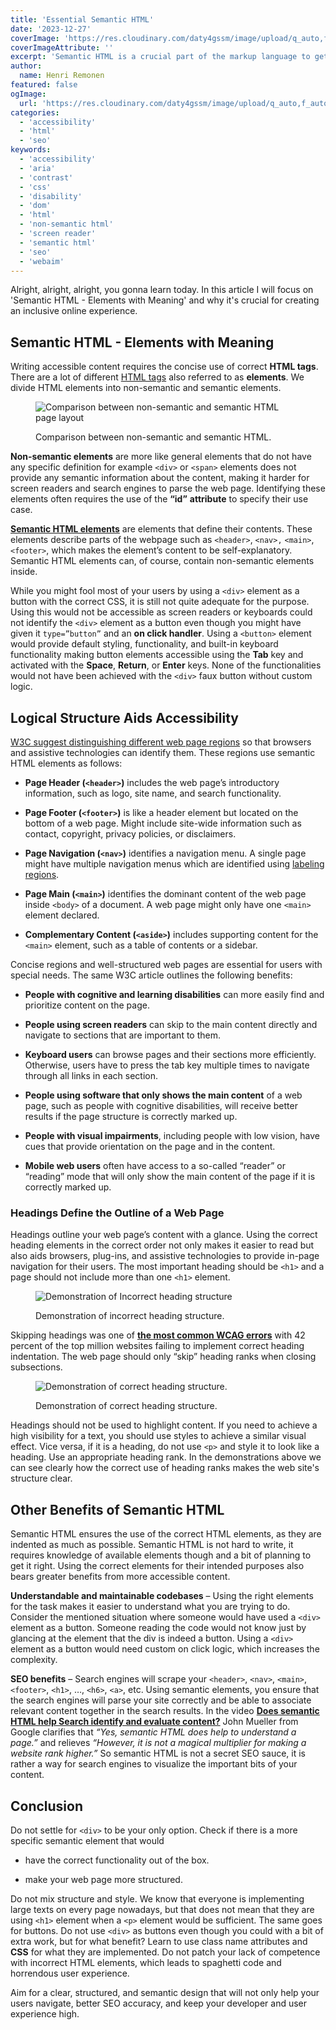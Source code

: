 ```yaml
---
title: 'Essential Semantic HTML'
date: '2023-12-27'
coverImage: 'https://res.cloudinary.com/daty4gssm/image/upload/q_auto,f_auto,w_1024/v1721993818/Feature_image_rkc3hy.webp'
coverImageAttribute: ''
excerpt: 'Semantic HTML is a crucial part of the markup language to get the most default functionality out of HTML. Writing semantic HTML not only makes it more readable, requires less custom logic but also comes with pre-defined accessibility features. There is not a single good reason not to write semantic HTML over non-semantic HTML.'
author:
  name: Henri Remonen
featured: false
ogImage:
  url: 'https://res.cloudinary.com/daty4gssm/image/upload/q_auto,f_auto,w_1024/v1721993818/Feature_image_rkc3hy.webp'
categories:
  - 'accessibility'
  - 'html'
  - 'seo'
keywords:
  - 'accessibility'
  - 'aria'
  - 'contrast'
  - 'css'
  - 'disability'
  - 'dom'
  - 'html'
  - 'non-semantic html'
  - 'screen reader'
  - 'semantic html'
  - 'seo'
  - 'webaim'
---
```


Alright, alright, alright, you gonna learn today. In this article I will focus on 'Semantic HTML - Elements with Meaning' and why it's crucial for creating an inclusive online experience.

## Semantic HTML - Elements with Meaning

Writing accessible content requires the concise use of correct **HTML tags**. There are a lot of different [HTML tags](https://www.w3schools.com/tags/ref_byfunc.asp) also referred to as **elements**. We divide HTML elements into non-semantic and semantic elements.

<figure>

![Comparison between non-semantic and semantic HTML page layout](https://res.cloudinary.com/daty4gssm/image/upload/q_auto,w_560/v1721993887/Semantic_html_jidkrs.svg 'Semantic-html')

<figcaption>

Comparison between non-semantic and semantic HTML.

</figcaption>

</figure>

**Non-semantic elements** are more like general elements that do not have any specific definition for example `<div>` or `<span>` elements does not provide any semantic information about the content, making it harder for screen readers and search engines to parse the web page. Identifying these elements often requires the use of the **“id”** **attribute** to specify their use case.

**[Semantic HTML elements](https://www.w3schools.com/html/html5_semantic_elements.asp)** are elements that define their contents. These elements describe parts of the webpage such as `<header>`, `<nav>,` `<main>`, `<footer>`, which makes the element’s content to be self-explanatory. Semantic HTML elements can, of course, contain non-semantic elements inside.

While you might fool most of your users by using a `<div>` element as a button with the correct CSS, it is still not quite adequate for the purpose. Using this would not be accessible as screen readers or keyboards could not identify the `<div>` element as a button even though you might have given it `type=”button”` and an **on click handler**. Using a `<button>` element would provide default styling, functionality, and built-in keyboard functionality making button elements accessible using the **Tab** key and activated with the **Space**, **Return**, or **Enter** keys. None of the functionalities would not have been achieved with the `<div>` faux button without custom logic.

## Logical Structure Aids Accessibility

[W3C suggest distinguishing different web page regions](https://www.w3.org/WAI/tutorials/page-structure/regions/) so that browsers and assistive technologies can identify them. These regions use semantic HTML elements as follows:

- **Page Header (`<header>`)** includes the web page’s introductory information, such as logo, site name, and search functionality.

- **Page Footer (`<footer>`)** is like a header element but located on the bottom of a web page. Might include site-wide information such as contact, copyright, privacy policies, or disclaimers.

- **Page Navigation (`<nav>`)** identifies a navigation menu. A single page might have multiple navigation menus which are identified using [labeling regions](https://www.w3.org/WAI/tutorials/page-structure/labels/).

- **Page Main (`<main>`)** identifies the dominant content of the web page inside `<body>` of a document. A web page might only have one `<main>` element declared.

- **Complementary Content (`<aside>`)** includes supporting content for the `<main>` element, such as a table of contents or a sidebar.

Concise regions and well-structured web pages are essential for users with special needs. The same W3C article outlines the following benefits:

- **People with cognitive and learning disabilities** can more easily find and prioritize content on the page.

- **People using screen readers** can skip to the main content directly and navigate to sections that are important to them.

- **Keyboard users** can browse pages and their sections more efficiently. Otherwise, users have to press the tab key multiple times to navigate through all links in each section.

- **People using software that only shows the main content** of a web page, such as people with cognitive disabilities, will receive better results if the page structure is correctly marked up.

- **People with visual impairments**, including people with low vision, have cues that provide orientation on the page and in the content.

- **Mobile web users** often have access to a so-called “reader” or “reading” mode that will only show the main content of the page if it is correctly marked up.

### Headings Define the Outline of a Web Page

Headings outline your web page’s content with a glance. Using the correct heading elements in the correct order not only makes it easier to read but also aids browsers, plug-ins, and assistive technologies to provide in-page navigation for their users. The most important heading should be `<h1>` and a page should not include more than one `<h1>` element.

<figure>

![Demonstration of Incorrect heading structure](https://res.cloudinary.com/daty4gssm/image/upload/q_auto,f_auto,w_560/v1721993829/incorrect_heading_structure_m4hzv4.webp 'incorrect-heading-structure')

<figcaption>

Demonstration of incorrect heading structure.

</figcaption>

</figure>

Skipping headings was one of **[the most common WCAG errors](https://www.incluvate.com/accessibility/navigating-the-digital-landscape-a-quick-guide-to-digital-accessibility/)** with 42 percent of the top million websites failing to implement correct heading indentation. The web page should only “skip” heading ranks when closing subsections.

<figure>

![Demonstration of correct heading structure.](https://res.cloudinary.com/daty4gssm/image/upload/q_auto,f_auto,w_560/v1721993829/correct_heading_structure_r0l07y.webp 'correct-heading-structure')

<figcaption>

Demonstration of correct heading structure.

</figcaption>

</figure>

Headings should not be used to highlight content. If you need to achieve a high visibility for a text, you should use styles to achieve a similar visual effect. Vice versa, if it is a heading, do not use `<p>` and style it to look like a heading. Use an appropriate heading rank. In the demonstrations above we can see clearly how the correct use of heading ranks makes the web site's structure clear.

## Other Benefits of Semantic HTML

Semantic HTML ensures the use of the correct HTML elements, as they are indented as much as possible. Semantic HTML is not hard to write, it requires knowledge of available elements though and a bit of planning to get it right. Using the correct elements for their intended purposes also bears greater benefits from more accessible content.

**Understandable and maintainable codebases** – Using the right elements for the task makes it easier to understand what you are trying to do. Consider the mentioned situation where someone would have used a `<div>` element as a button. Someone reading the code would not know just by glancing at the element that the div is indeed a button. Using a `<div>` element as a button would need custom on click logic, which increases the complexity.

**SEO benefits** – Search engines will scrape your `<header>`, `<nav>`, `<main>`, `<footer>`, `<h1>`, …, `<h6>`, `<a>`, etc. Using semantic elements, you ensure that the search engines will parse your site correctly and be able to associate relevant content together in the search results. In the video **[Does semantic HTML help Search identify and evaluate content?](https://www.youtube.com/watch?v=5HtRKM4ILGc&ab_channel=GoogleSearchCentral)** John Mueller from Google clarifies that _“Yes, semantic HTML does help to understand a page.”_ and relieves _“However, it is not a magical multiplier for making a website rank higher.”_ So semantic HTML is not a secret SEO sauce, it is rather a way for search engines to visualize the important bits of your content.

## Conclusion

Do not settle for `<div>` to be your only option. Check if there is a more specific semantic element that would

- have the correct functionality out of the box.

- make your web page more structured.

Do not mix structure and style. We know that everyone is implementing large texts on every page nowadays, but that does not mean that they are using `<h1>` element when a `<p>` element would be sufficient. The same goes for buttons. Do not use `<div>` as buttons even though you could with a bit of extra work, but for what benefit? Learn to use class name attributes and **CSS** for what they are implemented. Do not patch your lack of competence with incorrect HTML elements, which leads to spaghetti code and horrendous user experience.

Aim for a clear, structured, and semantic design that will not only help your users navigate, better SEO accuracy, and keep your developer and user experience high.
